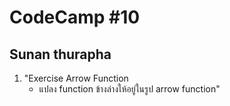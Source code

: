 # CodeCamp #10
## Sunan thurapha
1. "Exercise Arrow Function
   - แปลง function ข้างล่างให้อยู่ในรูป arrow function"